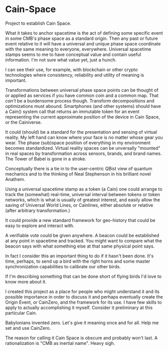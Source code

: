 # Cain-Space
Project to establish Cain Space.

What it takes to anchor spacetime is the act of defining some specific event in some CMB's phase space as a standard origin. Then any past or future event relative to it will have a universal and unique phase space coordinate with the same meaning to everyone, everywhere. Universal spacetime stamps seems to me to have conceptual value and contain useful information. I'm not sure what value yet, just a hunch.

I can see their use, for example, with blockchain or other crypto technologies where consistency, reliability and utility of meaning is important.

Transformations between universal phase space points can be thought of or applied as services if you have common coin and a common map. That _can't_ be a burdensome process though. Transform decompositions and optimizations must abound.  Smartphones (and other systems) should have a Cain() system call that returns an immutable token for an event representing the current approximate position of the device in Cain Space, or the Cainiverse.

It could (should) be a standard for the presentation and sensing of virtual reality. My left hand can know where your face is no matter whose gear you wear.   The phase (sub)space position of everything in my environment becomes standardized.  Virtual reality spaces can be unversally "mounted" in real spaces by transformation across sensors, brands, and brand names.  The Tower of Babel is gone in a stroke.

Conceptually there is a tie in to the user-centric QBist view of quantum mechanics and to the thinking of Neal Stephenson in his brilliant novel Anathem. 

Using a universal spacetime stamp as a token (a Cain) one could arrange to track the (somewhat) real-time, universal interval between tokens or token networks, which is what is usually of greatest interest, and easily allow the saving of Universal World Lines, or Cainlines, either absolute or relative (after arbitrary transformation.)

It could provide a new standard framework for geo-history that could be easy to explore and interact with.

A verifiable vote could be given anywhere.  A beacon could be established at any point in spacetime and tracked.
You might want to compare what the beacon says with what something else at that same physical point says.

In fact I consider this an important thing to do if it hasn't been done. It's time, perhaps, to send up a bird with the right horns and some master synchronization capabilities to calibrate our other birds.

If I'm describing something that can be done short of flying birds I'd love to know more about it.

I created this project as a place for people who might understand it and its possible importance in order to discuss it and perhaps eventually create the Origin Event, or CainZero, and the framework for its use.  I have few skills to apply to actually accomplishing it myself.  Consider it preliminary at this particular Cain.

Babylonians invented zero.  Let's give it meaning once and for all.  Help me set and use CainZero.

The reason for calling it Cain Space is obscure and probably won't last.  A rationalization is "CMB as inertial name".  Heavy sigh.
